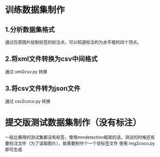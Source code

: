 # 训练数据集制作
## 1.分析数据集格式
通过在原图片绘制标签的标注点，可以知道标注的为水平框的四个顶点。
## 2.将xml文件转换为csv中间格式
通过 xml2csv.py 转换
## 3.将csv文件转为json文件
通过 csv2coco.py 转换


# 提交版测试数据集制作（没有标注）
一般比赛用的测试集都没有标签，使用mmdetection框架的话，测试的时候还有要标注文件（为了读取图片），故需要制作个一个空标签文件
使用 img2coco.py 即可生成
